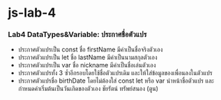 # js-lab-4
### Lab4 DataTypes&Variable: ประกาศชื่อตัวแปร
- ประกาศตัวแปรเป็น const ชื่อ firstName มีค่าเป็นชื่อจริงตัวเอง
- ประกาศตัวแปรเป็น let ชื่อ lastName มีค่าเป็นนามสกุลตัวเอง
- ประกาศตัวแปรเป็น var ชื่อ nickname มีค่าเป็นชื่อเล่นตัวเอง
- ประกาศตัวแปรทั้ง 3 ซ้ำอีกรอบโดยใช้ชื่อตัวแปรเดิม และให้ใส่ข้อมูลของเพื่อนลงในตัวแปร
- ประกาศตัวแปรชื่อ birthDate โดยไม่ต้องใส่ const let หรือ var นำหน้าชื่อตัวแปร และกำหนดค่าเริ่มต้นเป็นวันเกิดของตัวเอง
ชัยรัตน์ ทรัพย์สนอง (ตูน)
